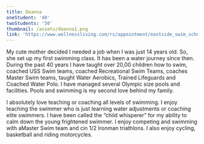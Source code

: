 ```yaml
---
title: Deanna
oneStudent: '40'
twoStudents: '50'
thumbnail: /assets/deanna1.png
link: 'https://www.wellnessliving.com/rs/appointment/eastside_swim_school?s_id=fg3WDl'
---
```

My cute mother decided I needed a job when I was just 14 years old. So, she set up my first swimming class. It has been a water journey since then.  During the past 40 years I have taught over 20,00 children how to swim, coached USS Swim teams,  coached Recreational Swim Teams, coaches Master Swim teams, taught Water Aerobics, Trained Lifeguards and Coached Water Polo. I have managed several Olympic size pools and facilities. Pools and swimming is my second love behind my family.

I absolutely love teaching or coaching all levels of swimming. I enjoy teaching the swimmer who is just learning water adjustments or coaching elite swimmers. I have been called the “child whisperer” for my ability to calm down the young frightened swimmer. I enjoy competing and swimming with aMaster Swim team and cin 1/2 Ironman triathlons.  I also enjoy cycling, basketball and riding motorcycles.
